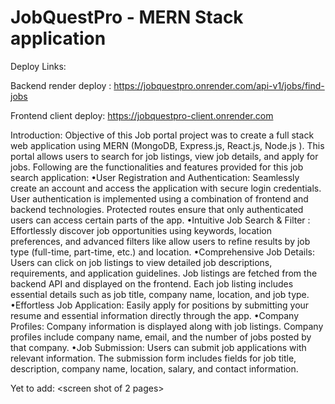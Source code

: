# JobQuestPro - MERN Stack application  

Deploy Links:

Backend render deploy : https://jobquestpro.onrender.com/api-v1/jobs/find-jobs

Frontend client deploy: https://jobquestpro-client.onrender.com

Introduction:
Objective of this Job portal project was to create a full stack web application using MERN (MongoDB, Express.js, React.js, Node.js ). This portal allows users to search for job listings, view job details, and apply for jobs. Following are the  functionalities and features provided for this job search application:
•User Registration and Authentication: Seamlessly create an account and access the application with secure login credentials. User authentication is implemented using a combination of frontend and backend technologies. Protected routes ensure that only authenticated users can access certain parts of the app.
•Intuitive Job Search & Filter : Effortlessly discover job opportunities using keywords, location preferences, and advanced filters like allow users to refine results by job type (full-time, part-time, etc.) and location.
•Comprehensive Job Details: Users can click on job listings to view detailed job descriptions, requirements, and application guidelines. Job listings are fetched from the backend API and displayed on the frontend. Each job listing includes essential details such as job title, company name, location, and job type.
•Effortless Job Application: Easily apply for positions by submitting your resume and essential information directly through the app.
•Company Profiles: Company information is displayed along with job listings. Company profiles include company name, email, and the number of jobs posted by that company.
•Job Submission: Users can submit job applications with relevant information. The submission form includes fields for job title, description, company name, location, salary, and contact information.

Yet to add: 
<screen shot of 2 pages>
<trello screenshot>
<wireframes>
<Mongodb database screenshot>
<postman- screenshot>


